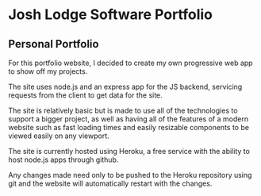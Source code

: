 # Josh Lodge Software Portfolio

## Personal Portfolio

For this portfolio website, I decided to create my own progressive web app to show off my projects.

The site uses node.js and an express app for the JS backend, servicing requests from the client to get data for the site.

The site is relatively basic but is made to use all of the technologies to support a bigger project, as well as having all of the features of a modern website such as fast loading times and easily resizable components to be viewed easily on any viewport.

The site is currently hosted using Heroku, a free service with the ability to host node.js apps through github.

Any changes made need only to be pushed to the Heroku repository using git and the website will automatically restart with the changes.